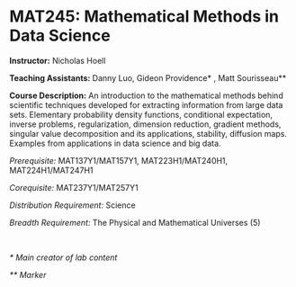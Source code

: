 # MAT245: Mathematical Methods in Data Science

**Instructor:** Nicholas Hoell

**Teaching Assistants:** Danny Luo, Gideon Providence\* , Matt Sourisseau\*\*

**Course Description:** An introduction to the mathematical methods behind scientific techniques developed for extracting information from large data sets. Elementary probability density functions, conditional expectation, inverse problems, regularization, dimension reduction, gradient methods, singular value decomposition and its applications, stability, diffusion maps. Examples from applications in data science and big data. 

*Prerequisite:* MAT137Y1/MAT157Y1, MAT223H1/MAT240H1, MAT224H1/MAT247H1

*Corequisite:* MAT237Y1/MAT257Y1

*Distribution Requirement:* Science

*Breadth Requirement:* The Physical and Mathematical Universes (5)

<br>
  
*\* Main creator of lab content*

*\*\* Marker*

